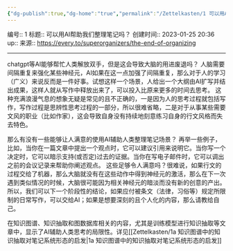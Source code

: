 ```yaml
---
{"dg-publish":true,"dg-home":"true","permalink":"/Zettelkasten/1 可以用AI帮助我们整理笔记吗？/","tags":["gardenEntry"],"dgPassFrontmatter":true}
---
```


编号:: 1
标题:: 可以用AI帮助我们整理笔记吗？
创建时间:: 2023-01-25 20:36
up:: 
来源:: https://every.to/superorganizers/the-end-of-organizing

---

chatgpt等AI能够帮忙人类解放双手，但是这会导致大脑的用进废退吗？
人脑需要间隔重复来强化某些神经元，AI如果在这一点加强了间隔重复，那么对于人的学习（广义）来说反而是一件好事。试想这样一个场景，人给出一个大纲由AI扩写并结出成果，这样人就从写作中释放出来了，可以投入比原来更多的时间去思考。
这种充满浪漫气息的想象无疑是常见的且不正确的，一是因为人的思考过程就包括写作，写作过程是思辨性思考过程的一部分，所以很难省略，二是对于从事某些需要文风的职业（比如作家），这会导致自身没有持续地刻意练习自身的行文风格而失去特色。

那么有没有一些能够让人满意的使用AI辅助人类整理笔记场景？
再举一些例子，比如，当你在一篇文章中提出一个观点时，它可以建议引用来说明它。当你写一个决定时，它可以暗示支持(或否定)过去的证据。当你在写电子邮件时，它可以调出之前的会议记录来帮助你阐述观点。
这些足够令人满意吗？很难说，如果行文的过程交给了机器，那么大脑就没有在这些动作中得到神经元的激活，那么在下一次遇到类似情况的时候，大脑很可能因为相关神经元的暗淡而没有新的创意的产出。所以，我们可以下一个阶段性的结论，如果应付被条文（法律，习俗等）规定所限制的日常写作，可以交给AI；如果是想要深刻的且个人化的内容，那么请教给自己。

在知识图谱、知识抽取和图数据库相关的内容，尤其是训练模型进行知识抽取等文章中，显示了AI辅助人类思考的局限性。详见[[Zettelkasten/1a 知识图谱中的知识抽取对笔记系统形态的启发\|1a 知识图谱中的知识抽取对笔记系统形态的启发]]






